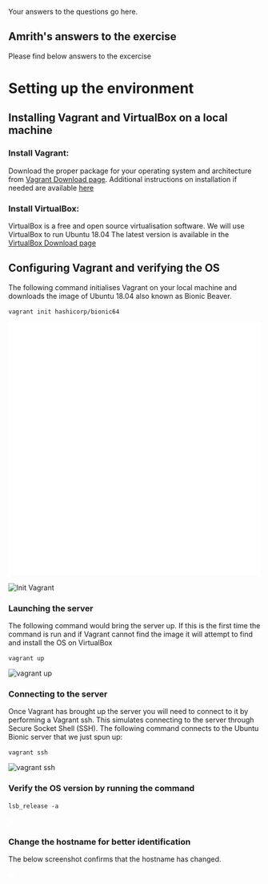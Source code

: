 Your answers to the questions go here.

## Amrith's answers to the exercise

Please find below answers to the excercise

# Setting up the environment

## Installing Vagrant and VirtualBox on a local machine

### Install Vagrant:


Download the proper package for your operating system and architecture from [Vagrant Download page](https://www.vagrantup.com/downloads). Additional instructions on installation if needed are available [here](https://www.vagrantup.com/docs/installation)


### Install VirtualBox:

VirtualBox is a free and open source virtualisation software. We will use VirtualBox to run Ubuntu 18.04 The latest version is available in the [VirtualBox Download page](https://www.virtualbox.org/wiki/Downloads)


## Configuring Vagrant and verifying the OS

The following command initialises Vagrant on your local machine and downloads the image of Ubuntu 18.04 also known as Bionic Beaver.
````
vagrant init hashicorp/bionic64
````

<img width="512" alt="Init Vagrant" src="screenshots/1.1-init-vagrant.png">

![Init Vagrant](screenshots/1-init-vagrant.png)

### Launching the server

The following command would bring the server up. If this is the first time the command is run and if Vagrant cannot find the image it will attempt to find and install the OS on VirtualBox

````
vagrant up
````
![vagrant up](screenshots/2-bringing-vagrant-up.png)

### Connecting to the server

Once Vagrant has brought up the server you will need to connect to it by performing a Vagrant ssh. This simulates connecting to the server through Secure Socket Shell (SSH). The following command connects to the Ubuntu Bionic server that we just spun up:
````
vagrant ssh
````
![vagrant ssh](screenshots/1.3.Vagrant-ssh)

### Verify the OS version by running the command
````
lsb_release -a
````
![verify-os](screenshots/1.4.verify-os-version.png)
### Change the hostname for better identification

The below screenshot confirms that the hostname has changed.

![change-hostname](screenshots/1.5.change-hostname.png)
